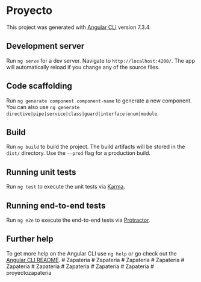 # Proyecto

This project was generated with [Angular CLI](https://github.com/angular/angular-cli) version 7.3.4.

## Development server

Run `ng serve` for a dev server. Navigate to `http://localhost:4200/`. The app will automatically reload if you change any of the source files.

## Code scaffolding

Run `ng generate component component-name` to generate a new component. You can also use `ng generate directive|pipe|service|class|guard|interface|enum|module`.

## Build

Run `ng build` to build the project. The build artifacts will be stored in the `dist/` directory. Use the `--prod` flag for a production build.

## Running unit tests

Run `ng test` to execute the unit tests via [Karma](https://karma-runner.github.io).

## Running end-to-end tests

Run `ng e2e` to execute the end-to-end tests via [Protractor](http://www.protractortest.org/).

## Further help

To get more help on the Angular CLI use `ng help` or go check out the [Angular CLI README](https://github.com/angular/angular-cli/blob/master/README.md).
#   Z a p a t e r i a  
 #   Z a p a t e r i a  
 #   Z a p a t e r i a  
 #   Z a p a t e r i a  
 #   Z a p a t e r i a  
 #   Z a p a t e r i a  
 #   Z a p a t e r i a  
 #   Z a p a t e r i a  
 #   Z a p a t e r i a  
 #   p r o y e c t o z a p a t e r i a  
 